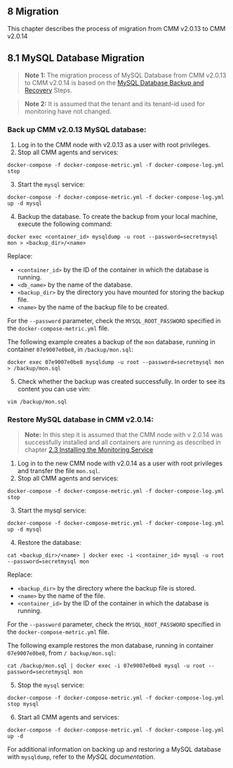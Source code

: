 ## 8 Migration

This chapter describes the process of migration from CMM v2.0.13 to CMM v2.0.14

## 8.1 MySQL Database Migration

> **Note 1:** The migration process of MySQL Database from CMM v2.0.13 to CMM v2.0.14 is based on the
  [MySQL Database Backup and Recovery](./4-operation-and-maintenance.md#mysql-database)
  Steps.

> **Note 2:** It is assumed that the tenant and its tenant-id used for monitoring have not changed.

### Back up CMM v2.0.13 MySQL database:

1. Log in to the CMM node with v2.0.13 as a user with root privileges.
2. Stop all CMM agents and services:
```
docker-compose -f docker-compose-metric.yml -f docker-compose-log.yml stop
```

3. Start the `mysql` service:
```
docker-compose -f docker-compose-metric.yml -f docker-compose-log.yml up -d mysql
```

4. Backup the database. To create the backup from your local machine, execute the following
   command:
```
docker exec <container_id> mysqldump -u root --password=secretmysql mon > <backup_dir>/<name>
```

Replace:
- `<container_id>` by the ID of the container in which the database is running.
- `<db_name>` by the name of the database.
- `<backup_dir>` by the directory you have mounted for storing the backup file.
- `<name>` by the name of the backup file to be created.

For the `--password` parameter, check the `MYSQL_ROOT_PASSWORD` specified in the
`docker-compose-metric.yml` file.

The following example creates a backup of the `mon` database, running in container
`07e9007e0be8`, in `/backup/mon.sql`:
```
docker exec 07e9007e0be8 mysqldump -u root --password=secretmysql mon > /backup/mon.sql
```

5. Check whether the backup was created successfully. In order to see its content you can
   use vim:
```
vim /backup/mon.sql
```

### Restore MySQL database in CMM v2.0.14:

> **Note:** In this step it is assumed that the CMM node with v 2.0.14 was successfully installed and
  all containers are running as described in chapter
  [2.3 Installing the Monitoring Service](./2-installation.md#23-installing-the-monitoring-service)

1. Log in to the new CMM node with v2.0.14 as a user with root privileges and
   transfer the file `mon.sql`.
2. Stop all CMM agents and services:
```
docker-compose -f docker-compose-metric.yml -f docker-compose-log.yml stop
```

3. Start the mysql service:
```
docker-compose -f docker-compose-metric.yml -f docker-compose-log.yml up -d mysql
```

4. Restore the database:

```
cat <backup_dir>/<name> | docker exec -i <container_id> mysql -u root --password=secretmysql mon
```

Replace:
- `<backup_dir>` by the directory where the backup file is stored.
- `<name>` by the name of the file.
- `<container_id>` by the ID of the container in which the database is running.

For the `--password` parameter, check the `MYSQL_ROOT_PASSWORD` specified in the
`docker-compose-metric.yml` file.

The following example restores the mon database, running in container `07e9007e0be8`, from `/
backup/mon.sql`:

```
cat /backup/mon.sql | docker exec -i 07e9007e0be8 mysql -u root --password=secretmysql mon
```

5. Stop the `mysql` service:

```
docker-compose -f docker-compose-metric.yml -f docker-compose-log.yml stop mysql
```

6. Start all CMM agents and services:

```
docker-compose -f docker-compose-metric.yml -f docker-compose-log.yml up -d
```

For additional information on backing up and restoring a MySQL database with `mysqldump`, refer
to the *MySQL documentation*.
